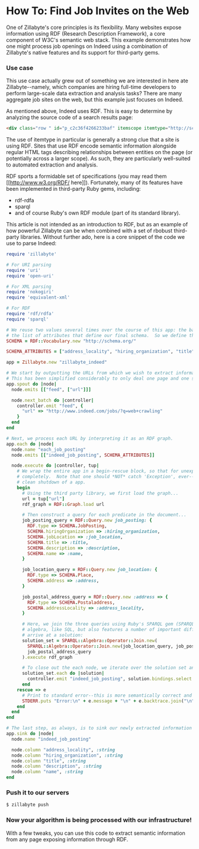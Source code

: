 # How To: Find Job Invites on the Web

One of Zillabyte's core principles is its flexibility.  Many websites expose information using RDF (Research Description Framework), a core component of W3C's semantic web stack.  This example demonstrates how one might process job openings on Indeed using a combination of Zillabyte's native features and its support for third-party gems.

### Use case
This use case actually grew out of something we are interested in here ate Zillabyte--namely, which companies are hiring full-time developers to perform large-scale data extraction and analysis tasks?  There are many aggregate job sites on the web, but this example just focuses on Indeed.

As mentioned above, Indeed uses RDF.  This is easy to determine by analyzing the source code of a search results page:

```html
<div class="row " id="p_c2c36f4266233baf" itemscope itemtype="http://schema.org/JobPosting">
```

The use of itemtype in particular is generally a strong clue that a site is using RDF.   Sites that use RDF encode semantic information alongside regular HTML tags describing relationships between entities on the page (or potentially across a larger scope).  As such, they are particularly well-suited to automated extraction and analysis.

RDF sports a formidable set of specifications (you may read them [[http://www.w3.org/RDF/ here]]).  Fortunately, many of its features have been implemented in third-party Ruby gems, including:

*   rdf-rdfa
*   sparql
*   and of course Ruby's own RDF module (part of its standard library).

This article is not intended as an introduction to RDF, but as an example of how powerful Zillabyte can be when combined with a set of rbobust third-party libraries.  Without further ado, here is a core snippet of the code we use to parse Indeed:

```ruby
require 'zillabyte'

# For URI parsing
require 'uri'
require 'open-uri'

# For XML parsing
require 'nokogiri'
require 'equivalent-xml'

# For RDF
require 'rdf/rdfa'
require 'sparql'

# We reuse two values several times over the course of this app: the base address of the RDF schema and
# the list of attributes that define our final schema.  So we define them here.
SCHEMA = RDF::Vocabulary.new "http://schema.org/"

SCHEMA_ATTRIBUTES = ["address_locality", "hiring_organization", "title", "description", "name"]

app = Zillabyte.new "zillabyte_indeed"

# We start by outputting the URLs from which we wish to extract information.
# This has been simplified considerably to only deal one page and one search term.
app.spout do |node|
  node.emits [["feed", ["url"]]]

  node.next_batch do |controller|
    controller.emit "feed", {
      "url" => "http://www.indeed.com/jobs/?q=web+crawling"
    }
  end
end

# Next, we process each URL by interpreting it as an RDF graph.
app.each do |node|
  node.name "each_job_posting"
  node.emits [["indeed_job_posting", SCHEMA_ATTRIBUTES]]

  node.execute do |controller, tup|
    # We wrap the entire app in a begin-rescue block, so that for unexpected exceptions we do not break our app
    # completely.  Note that one should *NOT* catch 'Exception', ever--this breaks signal handling and prevents
    # clean shutdown of a app.
    begin
      # Using the third party library, we first load the graph...
      url = tup["url"]
      rdf_graph = RDF::Graph.load url

      # Then construct a query for each predicate in the document...
      job_posting_query = RDF::Query.new job_posting: {
        RDF.type => SCHEMA.JobPosting,
        SCHEMA.hiringOrganization => :hiring_organization,
        SCHEMA.jobLocation => :job_location,
        SCHEMA.title => :title,
        SCHEMA.description => :description,
        SCHEMA.name => :name,
      }

      job_location_query = RDF::Query.new job_location: {
        RDF.type => SCHEMA.Place,
        SCHEMA.address => :address,
      }

      job_postal_address_query = RDF::Query.new :address => {
        RDF.type => SCHEMA.Postaladdress,
        SCHEMA.addressLocality => :address_locality,
      }

      # Here, we join the three queries using Ruby's SPARQL gem (SPARQL is a language that is based on relational
      # algebra, like SQL, but also features a number of important differences), and then execute the query to
      # arrive at a solution:
      solution_set = SPARQL::Algebra::Operator::Join.new(
        SPARQL::Algebra::Operator::Join.new(job_location_query, job_posting_query),
        job_postal_address_query
      ).execute rdf_graph

      # To close out the each node, we iterate over the solution set and emit a tuple for each record.
      solution_set.each do |solution|
        controller.emit "indeed_job_posting", solution.bindings.select { |attribute, *| SCHEMA_ATTRIBUTES.include? attribute.to_s }
      end
    rescue => e
      # Print to standard error--this is more semantically correct and will show up during execution of `zillabyte apps:test`.
      STDERR.puts "Error:\n" + e.message + "\n" + e.backtrace.join("\n")
    end
  end
end

# The last step, as always, is to sink our newly extracted information to the database for later analysis.
app.sink do |node|
  node.name "indeed_job_posting"

  node.column "address_locality", :string
  node.column "hiring_organization", :string
  node.column "title", :string
  node.column "description", :string
  node.column "name", :string
end
```

### Push it to our servers

```bash
$ zillabyte push
```

### Now your algorithm is being processed with our infrastructure!


With a few tweaks, you can use this code to extract semantic information from any page exposing information through RDF.